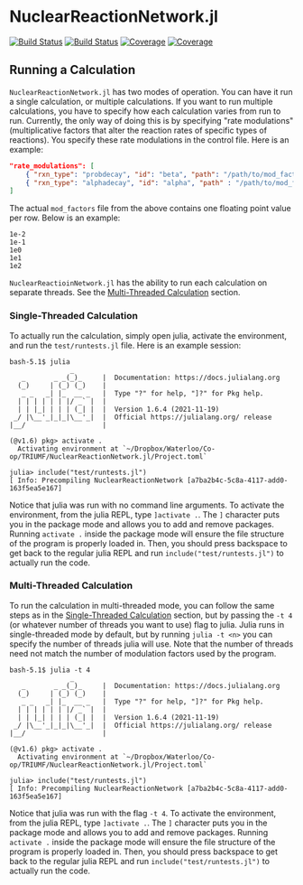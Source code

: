 # NuclearReactionNetwork.jl

[![Build Status](https://travis-ci.com/YukiyaSaito/NuclearReactionNetwork.jl.svg?branch=master)](https://travis-ci.com/YukiyaSaito/NuclearReactionNetwork.jl)
[![Build Status](https://ci.appveyor.com/api/projects/status/github/YukiyaSaito/NuclearReactionNetwork.jl?svg=true)](https://ci.appveyor.com/project/YukiyaSaito/NuclearReactionNetwork-jl)
[![Coverage](https://codecov.io/gh/YukiyaSaito/NuclearReactionNetwork.jl/branch/master/graph/badge.svg)](https://codecov.io/gh/YukiyaSaito/NuclearReactionNetwork.jl)
[![Coverage](https://coveralls.io/repos/github/YukiyaSaito/NuclearReactionNetwork.jl/badge.svg?branch=master)](https://coveralls.io/github/YukiyaSaito/NuclearReactionNetwork.jl?branch=master)

## Running a Calculation

`NuclearReactionNetwork.jl` has two modes of operation. You can have it run a single calculation, or multiple calculations. If you want to run multiple calculations, you have to specify how each calculation varies from run to run. Currently, the only way of doing this is by specifying "rate modulations" (multiplicative factors that alter the reaction rates of specific types of reactions). You specify these rate modulations in the control file. Here is an example:

```json
"rate_modulations": [
    { "rxn_type": "probdecay", "id": "beta", "path": "/path/to/mod_factors", "description": "Multiplicative factors for the rates of beta decays" },
    { "rxn_type": "alphadecay", "id": "alpha", "path" : "/path/to/mod_factors", "description": "Multiplicative factors for the rates of alpha decays" }
]
```

The actual `mod_factors` file from the above contains one floating point value per row. Below is an example:
```
1e-2
1e-1
1e0
1e1
1e2
```

`NuclearReactioinNetwork.jl` has the ability to run each calculation on separate threads. See the [Multi-Threaded Calculation](#multi-threaded-calculation) section.

### Single-Threaded Calculation

To actually run the calculation, simply open julia, activate the environment, and run the `test/runtests.jl` file. Here is an example session:
```
bash-5.1$ julia
               _
   _       _ _(_)_     |  Documentation: https://docs.julialang.org
  (_)     | (_) (_)    |
   _ _   _| |_  __ _   |  Type "?" for help, "]?" for Pkg help.
  | | | | | | |/ _` |  |
  | | |_| | | | (_| |  |  Version 1.6.4 (2021-11-19)
 _/ |\__'_|_|_|\__'_|  |  Official https://julialang.org/ release
|__/                   |

(@v1.6) pkg> activate .
  Activating environment at `~/Dropbox/Waterloo/Co-op/TRIUMF/NuclearReactionNetwork.jl/Project.toml`

julia> include("test/runtests.jl")
[ Info: Precompiling NuclearReactionNetwork [a7ba2b4c-5c8a-4117-add0-163f5ea5e167]
```

Notice that julia was run with no command line arguments. To activate the environment, from the julia REPL, type `]activate .`. The `]` character puts you in the package mode and allows you to add and remove packages. Running `activate .` inside the package mode will ensure the file structure of the program is properly loaded in. Then, you should press backspace to get back to the regular julia REPL and run `include("test/runtests.jl")` to actually run the code.


### Multi-Threaded Calculation

To run the calculation in multi-threaded mode, you can follow the same steps as in the [Single-Threaded Calculation](#single-threaded-calculation) section, but by passing the `-t 4` (or whatever number of threads you want to use) flag to julia. Julia runs in single-threaded mode by default, but by running `julia -t <n>` you can specify the number of threads julia will use. Note that the number of threads need not match the number of modulation factors used by the program.

```
bash-5.1$ julia -t 4
               _
   _       _ _(_)_     |  Documentation: https://docs.julialang.org
  (_)     | (_) (_)    |
   _ _   _| |_  __ _   |  Type "?" for help, "]?" for Pkg help.
  | | | | | | |/ _` |  |
  | | |_| | | | (_| |  |  Version 1.6.4 (2021-11-19)
 _/ |\__'_|_|_|\__'_|  |  Official https://julialang.org/ release
|__/                   |

(@v1.6) pkg> activate .
  Activating environment at `~/Dropbox/Waterloo/Co-op/TRIUMF/NuclearReactionNetwork.jl/Project.toml`

julia> include("test/runtests.jl")
[ Info: Precompiling NuclearReactionNetwork [a7ba2b4c-5c8a-4117-add0-163f5ea5e167]
```

Notice that julia was run with the flag `-t 4`. To activate the environment, from the julia REPL, type `]activate .`. The `]` character puts you in the package mode and allows you to add and remove packages. Running `activate .` inside the package mode will ensure the file structure of the program is properly loaded in. Then, you should press backspace to get back to the regular julia REPL and run `include("test/runtests.jl")` to actually run the code.
